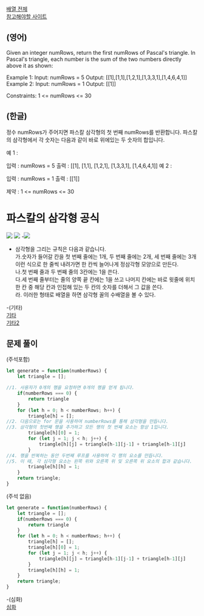 <a href="https://leetcode.com/tag/array/">배열 전체</a>  
<a href="https://leetcode.com/problems/pascals-triangle/description/">참고해야할 사이트</a>    
## (영어)
Given an integer numRows, return the first numRows of Pascal's triangle.
In Pascal's triangle, each number is the sum of the two numbers directly above it as shown:

Example 1:
Input: numRows = 5
Output: [[1],[1,1],[1,2,1],[1,3,3,1],[1,4,6,4,1]]
Example 2:
Input: numRows = 1
Output: [[1]]
 
Constraints: 1 <= numRows <= 30

## (한글)
정수 numRows가 주어지면 파스칼 삼각형의 첫 번째 numRows를 반환합니다.
파스칼의 삼각형에서 각 숫자는 다음과 같이 바로 위에있는 두 숫자의 합입니다.

예 1 :

입력 : numRows = 5
출력 : [[1], [1,1], [1,2,1], [1,3,3,1], [1,4,6,4,1]]
예 2 :

입력 : numRows = 1
출력 : [[1]]

제약 : 1 <= numRows <= 30

# 파스칼의 삼각형 공식
<a href='https://ifh.cc/v-SbTWf8' target='_blank'><img src='https://ifh.cc/g/SbTWf8.png' border='0'></a>
<a href='https://ifh.cc/v-0YPHnz' target='_blank'><img src='https://ifh.cc/g/0YPHnz.png' border='0'></a>
-<a href='https://ifh.cc/v-cm1PyD' target='_blank'><img src='https://ifh.cc/g/cm1PyD.png' border='0'></a>
  * 삼각형을 그리는 규칙은 다음과 같습니다.  
가.숫자가 들어갈 칸을 첫 번째 줄에는 1개, 두 번째 줄에는 2개, 세 번째 줄에는 3개 이런 식으로 한 줄씩 내려가면 한 칸씩 늘어나게 정삼각형 모양으로 만든다.  
나.첫 번째 줄과 두 번째 줄의 3칸에는 1을 쓴다.  
다.세 번째 줄부터는 줄의 양쪽 끝 칸에는 1을 쓰고 나머지 칸에는 바로 윗줄에 위치한 칸 중 해당 칸과 인접해 있는 두 칸의 숫자를 더해서 그 값을 쓴다.  
라. 이러한 형태로 배열을 하면 삼각형 꼴의 수배열을 볼 수 있다.  

-(기타)    
<a href="https://namu.wiki/w/%ED%8C%8C%EC%8A%A4%EC%B9%BC%EC%9D%98%20%EC%82%BC%EA%B0%81%ED%98%95">기타</a>  
<a href="https://blog.naver.com/alwaysneoi/100151883607">기타2</a>  
## 문제 풀이  
(주석포함)  
```javascript
let generate = function(numberRows) {
    let triangle = [];

//1. 사용자가 0개의 행을 요청하면 0개의 행을 얻게 됩니다.
    if(numberRows === 0) { 
        return triangle
    }
    for (let h = 0; h < numberRows; h++) {
        triangle[h] = [];
//2. 다음으로는 for 문을 사용하여 numberRows를 통해 삼각형을 만듭니다.
//3. 삼각형의 첫번째 행을 추가하고 모든 행의 첫 번째 요소는 항상 1입니다.
        triangle[h][0] = 1;
        for (let j = 1; j < h; j++) {
            triangle[h][j] = triangle[h-1][j-1] + triangle[h-1][j]
        }
//4. 행을 반복하는 동안 두번째 루프를 사용하여 각 행의 요소를 만듭니다.
//5. 이 때, 각 심각형 요소는 왼쪽 위와 오른쪽 위 및 오른쪽 위 요소의 합과 같습니다.
        triangle[h][h] = 1;
    }
    return triangle;
}
```
(주석 없음)
```javascript
let generate = function(numberRows) {
    let triangle = [];
    if(numberRows === 0) { 
        return triangle
    }
    for (let h = 0; h < numberRows; h++) {
        triangle[h] = [];
        triangle[h][0] = 1;
        for (let j = 1; j < h; j++) {
            triangle[h][j] = triangle[h-1][j-1] + triangle[h-1][j]
        }
        triangle[h][h] = 1;
    }
    return triangle;
}
```  

-(심화)  
  <a href="https://leetcode.com/problems/pascals-triangle-ii/">심화</a>
